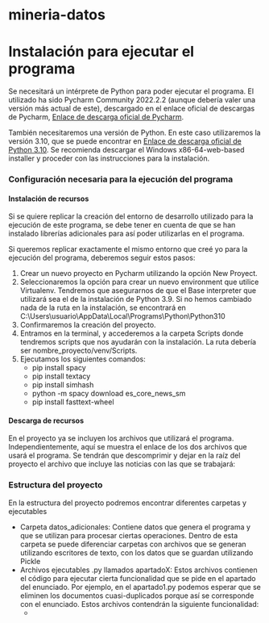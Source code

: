 # mineria-datos

<h1>Instalación para ejecutar el programa </h1>
<p>Se necesitará un intérprete de Python para poder ejecutar el programa. El utilizado ha sido Pycharm Community 2022.2.2 (aunque debería valer una versión más actual de este), descargado en el enlace oficial de descargas de Pycharm, <a href="https://www.jetbrains.com/pycharm/download/#section=windows">Enlace de descarga oficial de Pycharm</a>.</p>
<p>También necesitaremos una versión de Python. En este caso utilizaremos la versión 3.10, que se puede encontrar en <a href="https://www.python.org/downloads/release/python-3100/">Enlace de descarga oficial de Python 3.10</a>. Se recomienda descargar el Windows x86-64-web-based installer y proceder con las instrucciones para la instalación.</p>



<h3>Configuración necesaria para la ejecución del programa</h3>

<h4>Instalación de recursos</h4>
<p>Si se quiere replicar la creación del entorno de desarrollo utilizado para la ejecución de este programa, se debe tener en cuenta de que se han instalado librerías adicionales para así poder utilizarlas en el programa.</p>


<p>Si queremos replicar exactamente el mismo entorno que creé yo para la ejecución del programa, deberemos seguir estos pasos:</p>
<ol>
  <li>Crear un nuevo proyecto en Pycharm utilizando la opción New Proyect.</li>
  <li>Seleccionaremos la opción para crear un nuevo environment que utilice Virtualenv. Tendremos que asegurarnos de que el Base interpreter que utilizará sea el de la instalación de Python 3.9. Si no hemos cambiado nada de la ruta en la instalación, se encontrará en C:\Users\usuario\AppData\Local\Programs\Python\Python310</li>
  <li>Confirmaremos la creación del proyecto.</li>
  <li>Entramos en la terminal, y accederemos a la carpeta Scripts donde tendremos scripts que nos ayudarán con la instalación. La ruta debería ser nombre_proyecto/venv/Scripts.</li>
  <li>Ejecutamos los siguientes comandos:
    <ul>
      <li>pip install spacy</li>
      <li>pip install textacy</li>
      <li>pip install simhash</li>
      <li>python -m spacy download es_core_news_sm</li>
      <li>pip install fasttext-wheel</li>
    </ul>
  </li>
</ol>

<h4>Descarga de recursos</h4>
<p>En el proyecto ya se incluyen los archivos que utilizará el programa. Independientemente, aquí se muestra el enlace de los dos archivos que usará el programa. Se tendrán que descomprimir y dejar en la raíz del proyecto el archivo que incluye las noticias con las que se trabajará: </p>

<h3>Estructura del proyecto</h3>
<p>En la estructura del proyecto podremos encontrar diferentes carpetas y ejecutables</p>
<ul>
  <li>Carpeta datos_adicionales: Contiene datos que genera el programa y que se utilizan para procesar ciertas operaciones. Dentro de esta carpeta se puede diferenciar carpetas con archivos que se generan utilizando escritores de texto, con los datos que se guardan utilizando Pickle</li>
  <li>Archivos ejecutables .py llamados apartadoX: Estos archivos contienen el código para ejecutar cierta funcionalidad que se pide en el apartado del enunciado. Por ejemplo, en el apartado1.py podemos esperar que se eliminen los documentos cuasi-duplicados porque así se corresponde con el enunciado. Estos archivos contendrán la siguiente funcionalidad:
    <ul>
      <li></li>
    </ul>
  </li>
</ul>

